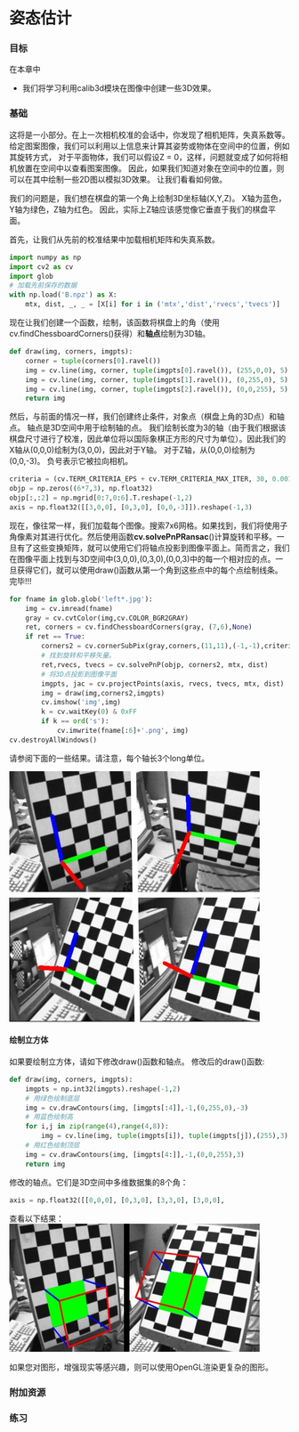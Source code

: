 # 姿态估计



  

### 目标
在本章中
- 我们将学习利用calib3d模块在图像中创建一些3D效果。

### 基础
这将是一小部分。在上一次相机校准的会话中，你发现了相机矩阵，失真系数等。给定图案图像，我们可以利用以上信息来计算其姿势或物体在空间中的位置，例如其旋转方式， 对于平面物体，我们可以假设Z = 0，这样，问题就变成了如何将相机放置在空间中以查看图案图像。 因此，如果我们知道对象在空间中的位置，则可以在其中绘制一些2D图以模拟3D效果。 让我们看看如何做。 

我们的问题是，我们想在棋盘的第一个角上绘制3D坐标轴(X,Y,Z)。 X轴为蓝色，Y轴为绿色，Z轴为红色。 因此，实际上Z轴应该感觉像它垂直于我们的棋盘平面。

首先，让我们从先前的校准结果中加载相机矩阵和失真系数。

```python
import numpy as np
import cv2 as cv
import glob
# 加载先前保存的数据
with np.load('B.npz') as X:
    mtx, dist, _, _ = [X[i] for i in ('mtx','dist','rvecs','tvecs')]
```
现在让我们创建一个函数，绘制，该函数将棋盘上的角（使用cv.findChessboardCorners()获得）和**轴点**绘制为3D轴。

```python
def draw(img, corners, imgpts):
    corner = tuple(corners[0].ravel())     
    img = cv.line(img, corner, tuple(imgpts[0].ravel()), (255,0,0), 5)     
    img = cv.line(img, corner, tuple(imgpts[1].ravel()), (0,255,0), 5)
    img = cv.line(img, corner, tuple(imgpts[2].ravel()), (0,0,255), 5)
    return img
```

然后，与前面的情况一样，我们创建终止条件，对象点（棋盘上角的3D点）和轴点。 轴点是3D空间中用于绘制轴的点。 我们绘制长度为3的轴（由于我们根据该棋盘尺寸进行了校准，因此单位将以国际象棋正方形的尺寸为单位）。因此我们的X轴从(0,0,0)绘制为(3,0,0)，因此对于Y轴。 对于Z轴，从(0,0,0)绘制为(0,0,-3)。 负号表示它被拉向相机。

```python
criteria = (cv.TERM_CRITERIA_EPS + cv.TERM_CRITERIA_MAX_ITER, 30, 0.001)
objp = np.zeros((6*7,3), np.float32)
objp[:,:2] = np.mgrid[0:7,0:6].T.reshape(-1,2)
axis = np.float32([[3,0,0], [0,3,0], [0,0,-3]]).reshape(-1,3)
```

现在，像往常一样，我们加载每个图像。搜索7x6网格。如果找到，我们将使用子角像素对其进行优化。然后使用函数**cv.solvePnPRansac**()计算旋转和平移。一旦有了这些变换矩阵，就可以使用它们将轴点投影到图像平面上。简而言之，我们在图像平面上找到与3D空间中(3,0,0),(0,3,0),(0,0,3)中的每一个相对应的点。一旦获得它们，就可以使用draw()函数从第一个角到这些点中的每个点绘制线条。完毕!!!

```python
for fname in glob.glob('left*.jpg'):
    img = cv.imread(fname)
    gray = cv.cvtColor(img,cv.COLOR_BGR2GRAY)
    ret, corners = cv.findChessboardCorners(gray, (7,6),None)
    if ret == True:
        corners2 = cv.cornerSubPix(gray,corners,(11,11),(-1,-1),criteria)
        # 找到旋转和平移矢量。
        ret,rvecs, tvecs = cv.solvePnP(objp, corners2, mtx, dist)
        # 将3D点投影到图像平面
        imgpts, jac = cv.projectPoints(axis, rvecs, tvecs, mtx, dist)
        img = draw(img,corners2,imgpts)
        cv.imshow('img',img)
        k = cv.waitKey(0) & 0xFF
        if k == ord('s'):
            cv.imwrite(fname[:6]+'.png', img)
cv.destroyAllWindows()
```
请参阅下面的一些结果。请注意，每个轴长3个long单位。

![](7_2_%E5%A7%BF%E6%80%81%E4%BC%B0%E8%AE%A1.assets/pose_1-1695527918823-25.jpg)

#### 绘制立方体
如果要绘制立方体，请如下修改draw()函数和轴点。
修改后的draw()函数:
```python
def draw(img, corners, imgpts):
    imgpts = np.int32(imgpts).reshape(-1,2)
    # 用绿色绘制底层
    img = cv.drawContours(img, [imgpts[:4]],-1,(0,255,0),-3)
    # 用蓝色绘制高
    for i,j in zip(range(4),range(4,8)):
        img = cv.line(img, tuple(imgpts[i]), tuple(imgpts[j]),(255),3)
    # 用红色绘制顶层
    img = cv.drawContours(img, [imgpts[4:]],-1,(0,0,255),3)
    return img
```

修改的轴点。它们是3D空间中多维数据集的8个角：

```python
axis = np.float32([[0,0,0], [0,3,0], [3,3,0], [3,0,0],                    [0,0,-3],[0,3,-3],[3,3,-3],[3,0,-3] ])
```

查看以下结果：
![](7_2_%E5%A7%BF%E6%80%81%E4%BC%B0%E8%AE%A1.assets/pose_2.jpg)

如果您对图形，增强现实等感兴趣，则可以使用OpenGL渲染更复杂的图形。

### 附加资源
### 练习